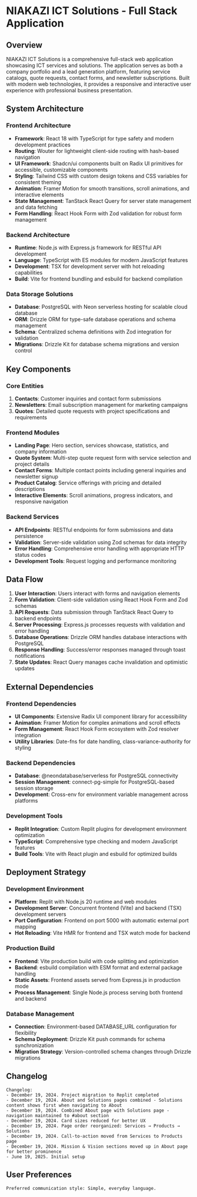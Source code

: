 # NIAKAZI ICT Solutions - Full Stack Application

## Overview

NIAKAZI ICT Solutions is a comprehensive full-stack web application showcasing ICT services and solutions. The application serves as both a company portfolio and a lead generation platform, featuring service catalogs, quote requests, contact forms, and newsletter subscriptions. Built with modern web technologies, it provides a responsive and interactive user experience with professional business presentation.

## System Architecture

### Frontend Architecture
- **Framework**: React 18 with TypeScript for type safety and modern development practices
- **Routing**: Wouter for lightweight client-side routing with hash-based navigation
- **UI Framework**: Shadcn/ui components built on Radix UI primitives for accessible, customizable components
- **Styling**: Tailwind CSS with custom design tokens and CSS variables for consistent theming
- **Animation**: Framer Motion for smooth transitions, scroll animations, and interactive elements
- **State Management**: TanStack React Query for server state management and data fetching
- **Form Handling**: React Hook Form with Zod validation for robust form management

### Backend Architecture
- **Runtime**: Node.js with Express.js framework for RESTful API development
- **Language**: TypeScript with ES modules for modern JavaScript features
- **Development**: TSX for development server with hot reloading capabilities
- **Build**: Vite for frontend bundling and esbuild for backend compilation

### Data Storage Solutions
- **Database**: PostgreSQL with Neon serverless hosting for scalable cloud database
- **ORM**: Drizzle ORM for type-safe database operations and schema management
- **Schema**: Centralized schema definitions with Zod integration for validation
- **Migrations**: Drizzle Kit for database schema migrations and version control

## Key Components

### Core Entities
1. **Contacts**: Customer inquiries and contact form submissions
2. **Newsletters**: Email subscription management for marketing campaigns
3. **Quotes**: Detailed quote requests with project specifications and requirements

### Frontend Modules
- **Landing Page**: Hero section, services showcase, statistics, and company information
- **Quote System**: Multi-step quote request form with service selection and project details
- **Contact Forms**: Multiple contact points including general inquiries and newsletter signup
- **Product Catalog**: Service offerings with pricing and detailed descriptions
- **Interactive Elements**: Scroll animations, progress indicators, and responsive navigation

### Backend Services
- **API Endpoints**: RESTful endpoints for form submissions and data persistence
- **Validation**: Server-side validation using Zod schemas for data integrity
- **Error Handling**: Comprehensive error handling with appropriate HTTP status codes
- **Development Tools**: Request logging and performance monitoring

## Data Flow

1. **User Interaction**: Users interact with forms and navigation elements
2. **Form Validation**: Client-side validation using React Hook Form and Zod schemas
3. **API Requests**: Data submission through TanStack React Query to backend endpoints
4. **Server Processing**: Express.js processes requests with validation and error handling
5. **Database Operations**: Drizzle ORM handles database interactions with PostgreSQL
6. **Response Handling**: Success/error responses managed through toast notifications
7. **State Updates**: React Query manages cache invalidation and optimistic updates

## External Dependencies

### Frontend Dependencies
- **UI Components**: Extensive Radix UI component library for accessibility
- **Animation**: Framer Motion for complex animations and scroll effects
- **Form Management**: React Hook Form ecosystem with Zod resolver integration
- **Utility Libraries**: Date-fns for date handling, class-variance-authority for styling

### Backend Dependencies
- **Database**: @neondatabase/serverless for PostgreSQL connectivity
- **Session Management**: connect-pg-simple for PostgreSQL-based session storage
- **Development**: Cross-env for environment variable management across platforms

### Development Tools
- **Replit Integration**: Custom Replit plugins for development environment optimization
- **TypeScript**: Comprehensive type checking and modern JavaScript features
- **Build Tools**: Vite with React plugin and esbuild for optimized builds

## Deployment Strategy

### Development Environment
- **Platform**: Replit with Node.js 20 runtime and web modules
- **Development Server**: Concurrent frontend (Vite) and backend (TSX) development servers
- **Port Configuration**: Frontend on port 5000 with automatic external port mapping
- **Hot Reloading**: Vite HMR for frontend and TSX watch mode for backend

### Production Build
- **Frontend**: Vite production build with code splitting and optimization
- **Backend**: esbuild compilation with ESM format and external package handling
- **Static Assets**: Frontend assets served from Express.js in production mode
- **Process Management**: Single Node.js process serving both frontend and backend

### Database Management
- **Connection**: Environment-based DATABASE_URL configuration for flexibility
- **Schema Deployment**: Drizzle Kit push commands for schema synchronization
- **Migration Strategy**: Version-controlled schema changes through Drizzle migrations

## Changelog

```
Changelog:
- December 19, 2024. Project migration to Replit completed
- December 19, 2024. About and Solutions pages combined - Solutions content shows first when navigating to About
- December 19, 2024. Combined About page with Solutions page - navigation maintained to #about section
- December 19, 2024. Card sizes reduced for better UX
- December 19, 2024. Page order reorganized: Services → Products → Solutions
- December 19, 2024. Call-to-action moved from Services to Products page
- December 19, 2024. Mission & Vision sections moved up in About page for better prominence
- June 19, 2025. Initial setup
```

## User Preferences

```
Preferred communication style: Simple, everyday language.
```